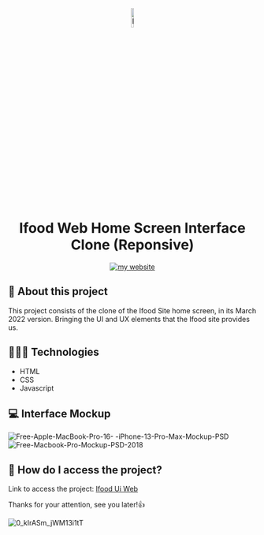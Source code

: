 <div align="center">
  <img src="https://user-images.githubusercontent.com/59785233/158874613-10a56815-ce6b-4dbc-b128-74afe1bf86b9.png" alt="Logo Ifood" style="width: 10%"  />
  <h1> Ifood Web Home Screen Interface Clone (Reponsive) </h1>
<a href="https://luizcamargo.dev" target="blank"><img src="https://img.shields.io/badge/Get%20to%20know%20me%20better-My%20Website-purple" alt="my website"/></a>
</div>


  

## 🚀 About this project

This project consists of the clone of the Ifood Site home screen, in its March 2022 version. Bringing the UI and UX elements that the Ifood site provides us.

## 🧑🏻‍💻 Technologies 

<ul>
  <li> HTML </li> 
  <li> CSS </li>
  <li> Javascript </li> 
</ul>

## 💻 Interface Mockup 
![Free-Apple-MacBook-Pro-16- -iPhone-13-Pro-Max-Mockup-PSD](https://user-images.githubusercontent.com/59785233/158846780-80860792-3e3f-4236-a5e9-f2a44cd61334.jpg)
![Free-Macbook-Pro-Mockup-PSD-2018](https://user-images.githubusercontent.com/59785233/158846815-58aa5300-6bb4-4438-b014-019332d36635.jpg)

## 🤔 How do I access the project?

Link to access the project: <a href="https://luizcamargo99.github.io/ifood_ui_web/" taret="blank"> Ifood Ui Web </a>

Thanks for your attention, see you later!👍

![0_kIrASm_jWM13i1tT](https://user-images.githubusercontent.com/59785233/158848140-54053c36-b11c-4afd-b96b-fe76f663ebb7.gif)
